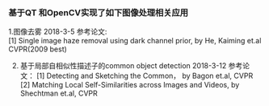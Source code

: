 ### 基于QT 和OpenCV实现了如下图像处理相关应用

1.图像去雾 2018-3-5
参考论文:  
[1] Single image haze removal using dark channel prior, by He, Kaiming et.al CVPR(2009 best)

2. 基于局部自相似性描述子的common object detection 2018-3-12
参考论文： 
[1] Detecting and Sketching the Common， by Bagon et.al, CVPR
[2] Matching Local Self-Similarities across Images and Videos, by Shechtman et.al, CVPR